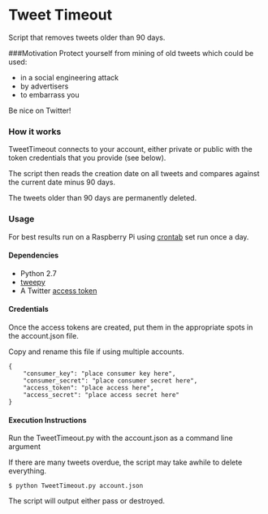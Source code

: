 # Tweet Timeout
Script that removes tweets older than 90 days.  

###Motivation
Protect yourself from  mining of old tweets which could be used:

- in a social engineering attack
- by advertisers
- to embarrass you

Be nice on Twitter!

### How it works
TweetTimeout connects to your account, either private or public with the token credentials that you provide (see below).  

The script then reads the creation date on all tweets and compares against the current date minus 90 days.  

The tweets older than 90 days are permanently deleted.

### Usage
For best results run on a Raspberry Pi using [crontab](https://www.howtogeek.com/101288/how-to-schedule-tasks-on-linux-an-introduction-to-crontab-files/)  set run once a day.
#### Dependencies
- Python 2.7
- [tweepy](https://github.com/tweepy/tweepy)
- A Twitter [access token](https://developer.twitter.com/en/docs/accounts-and-users/subscribe-account-activity/guides/getting-started-with-webhooks) 

#### Credentials

Once the access tokens are created, put them in the appropriate spots in the account.json file. 
 
Copy and rename this file if using multiple accounts.  

	{
	    "consumer_key": "place consumer key here",
	    "consumer_secret": "place consumer secret here",
	    "access_token": "place access here",
	    "access_secret": "place access secret here"
	}

#### Execution Instructions

Run the TweetTimeout.py with the account.json as a command line argument

If there are many tweets overdue, the script may take awhile to delete everything.

	$ python TweetTimeout.py account.json

The script will output either pass or destroyed.